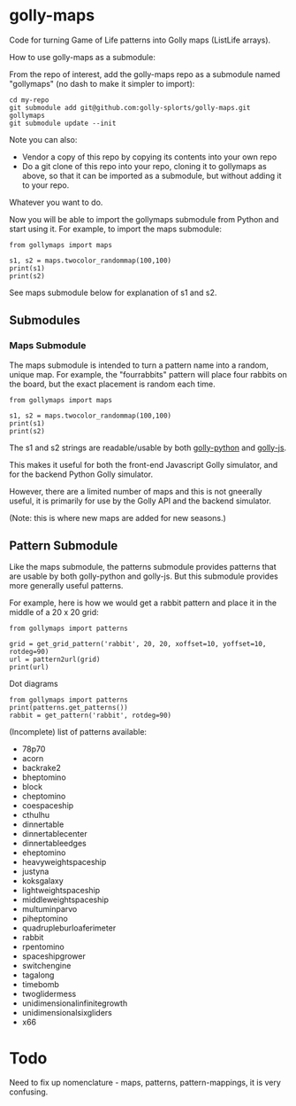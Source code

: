 # golly-maps

Code for turning Game of Life patterns into Golly maps (ListLife arrays).

How to use golly-maps as a submodule:

From the repo of interest, add the golly-maps repo as a submodule named "gollymaps"
(no dash to make it simpler to import):

```
cd my-repo
git submodule add git@github.com:golly-splorts/golly-maps.git gollymaps
git submodule update --init
```

Note you can also:
* Vendor a copy of this repo by copying its contents into your own repo
* Do a git clone of this repo into your repo, cloning it to gollymaps as above,
  so that it can be imported as a submodule, but without adding it to your repo.

Whatever you want to do.

Now you will be able to import the gollymaps submodule from Python and start using it.
For example, to import the maps submodule:

```
from gollymaps import maps

s1, s2 = maps.twocolor_randommap(100,100)
print(s1)
print(s2)
```

See maps submodule below for explanation of s1 and s2.

## Submodules

### Maps Submodule

The maps submodule is intended to turn a pattern name
into a random, unique map. For example, the "fourrabbits"
pattern will place four rabbits on the board, but the
exact placement is random each time.

```
from gollymaps import maps

s1, s2 = maps.twocolor_randommap(100,100)
print(s1)
print(s2)
```

The s1 and s2 strings are readable/usable by both
[golly-python](https://github.com/golly-splorts/golly-python)
and [golly-js](https://github.com/golly-splorts/golly-js).

This makes it useful for both the front-end Javascript Golly
simulator, and for the backend Python Golly simulator.

However, there are a limited number of maps and this is not
gneerally useful, it is primarily for use by the Golly API
and the backend simulator.

(Note: this is where new maps are added for new seasons.)

## Pattern Submodule

Like the maps submodule, the patterns submodule provides patterns
that are usable by both golly-python and golly-js. But this
submodule provides more generally useful patterns.

For example, here is how we would get a rabbit pattern and
place it in the middle of a 20 x 20 grid:

```
from gollymaps import patterns

grid = get_grid_pattern('rabbit', 20, 20, xoffset=10, yoffset=10, rotdeg=90)
url = pattern2url(grid)
print(url)
```

Dot diagrams

```
from gollymaps import patterns
print(patterns.get_patterns())
rabbit = get_pattern('rabbit', rotdeg=90)
```

(Incomplete) list of patterns available:

* 78p70
* acorn
* backrake2
* bheptomino
* block
* cheptomino
* coespaceship
* cthulhu
* dinnertable
* dinnertablecenter
* dinnertableedges
* eheptomino
* heavyweightspaceship
* justyna
* koksgalaxy
* lightweightspaceship
* middleweightspaceship
* multuminparvo
* piheptomino
* quadrupleburloaferimeter
* rabbit
* rpentomino
* spaceshipgrower
* switchengine
* tagalong
* timebomb
* twoglidermess
* unidimensionalinfinitegrowth
* unidimensionalsixgliders
* x66

# Todo

Need to fix up nomenclature - maps, patterns, pattern-mappings, it is very confusing.

